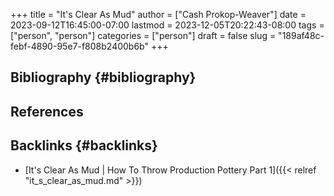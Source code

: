 +++
title = "It's Clear As Mud"
author = ["Cash Prokop-Weaver"]
date = 2023-09-12T16:45:00-07:00
lastmod = 2023-12-05T20:22:43-08:00
tags = ["person", "person"]
categories = ["person"]
draft = false
slug = "189af48c-febf-4890-95e7-f808b2400b6b"
+++

## Bibliography {#bibliography}

## References

<style>.csl-entry{text-indent: -1.5em; margin-left: 1.5em;}</style><div class="csl-bib-body">
</div>


## Backlinks {#backlinks}

-   [It's Clear As Mud | How To Throw Production Pottery Part 1]({{< relref "it_s_clear_as_mud.md" >}})
